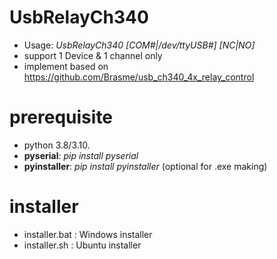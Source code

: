 # UsbRelayCh340
* Usage: *UsbRelayCh340 [COM#|/dev/ttyUSB#] [NC|NO]*
* support 1 Device & 1 channel only
* implement based on https://github.com/Brasme/usb_ch340_4x_relay_control
# prerequisite
* python 3.8/3.10.
* **pyserial**: *pip install pyserial*
* **pyinstaller**: *pip install pyinstaller* (optional for .exe making)

# installer
* installer.bat : Windows installer
* installer.sh : Ubuntu installer